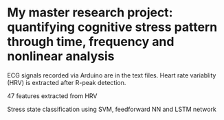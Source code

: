 # My master research project: quantifying cognitive stress pattern through time, frequency and nonlinear analysis
ECG signals recorded via Arduino are in the text files. Heart rate variablity (HRV) is extracted after R-peak detection.

47 features extracted from HRV

Stress state classification using SVM, feedforward NN and LSTM network
